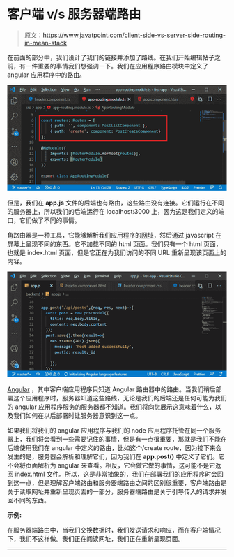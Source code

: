 # 客户端 v/s 服务器端路由

> 原文：<https://www.javatpoint.com/client-side-vs-server-side-routing-in-mean-stack>

在前面的部分中，我们设计了我们的链接并添加了路线。在我们开始编辑帖子之前，有一件重要的事情我们想强调一下。我们在应用程序路由模块中定义了 angular 应用程序中的路由。

![Client-side v/s server-side routing](img/25cd7789a3d12f646f5a345a71945b2c.png)

但是，我们在 **app.js** 文件的后端也有路由，这些路由没有连接。它们运行在不同的服务器上，所以我们的后端运行在 localhost:3000 上，因为这是我们定义的端口，它们做了不同的事情。

角路由器是一种工具，它能够解析我们应用程序的[网址](https://www.javatpoint.com/url-full-form)，然后通过 javascript 在屏幕上呈现不同的东西。它不加载不同的 html 页面。我们只有一个 html 页面，也就是 index.html 页面，但是它正在为我们访问的不同 URL 重新呈现该页面上的内容。

![Client-side v/s server-side routing](img/5890a884cbade1b52c76d1973ae83dd0.png)

[Angular](https://www.javatpoint.com/angular-7-tutorial) ，其中客户端应用程序只知道 Angular 路由器中的路由。当我们稍后部署这个应用程序时，服务器知道这些路线，无论是我们的后端还是任何可能为我们的 angular 应用程序服务的服务器都不知道。我们将向您展示这意味着什么，以及我们如何在以后部署时让服务器意识到这一点。

如果我们将我们的 angular 应用程序与我们的 node 应用程序托管在同一个服务器上，我们将会看到一些需要记住的事情，但是有一点很重要，那就是我们不能在后端使用我们在 angular 中定义的路由，比如这个/create route，因为接下来会发生的是，服务器会解析和理解它们，因为我们在 **app.post()** 中定义了它们。它不会将页面解析为 angular 来查看。相反，它会做它做的事情，这可能不是它返回 index.html 文件。所以，这是非常抽象的，我们在部署我们的应用程序时会回到这一点，但是理解客户端路由和服务器端路由之间的区别很重要，客户端路由是关于读取网址并重新呈现页面的一部分，服务器端路由是关于引导传入的请求并发回不同的东西。

**示例:**

在服务器端路由中，当我们交换数据时，我们发送请求和响应，而在客户端情况下，我们不这样做。我们正在阅读网址，我们正在重新呈现页面。

* * *